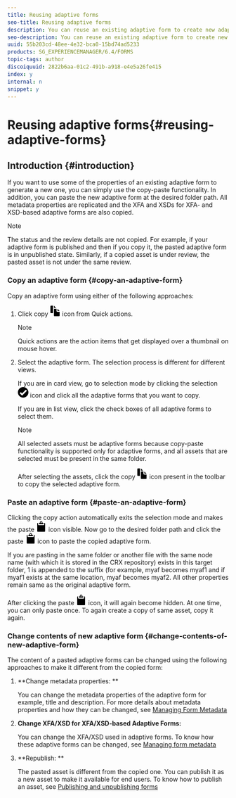 ```yaml
---
title: Reusing adaptive forms
seo-title: Reusing adaptive forms
description: You can reuse an existing adaptive form to create new adaptive forms. 
seo-description: You can reuse an existing adaptive form to create new adaptive forms. 
uuid: 55b203cd-48ee-4e32-bca0-15bd74ad5233
products: SG_EXPERIENCEMANAGER/6.4/FORMS
topic-tags: author
discoiquuid: 2822b6aa-01c2-491b-a918-e4e5a26fe415
index: y
internal: n
snippet: y
---
```


# Reusing adaptive forms{#reusing-adaptive-forms}

## Introduction {#introduction}

If you want to use some of the properties of an existing adaptive form to generate a new one, you can simply use the copy-paste functionality. In addition, you can paste the new adaptive form at the desired folder path. All metadata properties are replicated and the XFA and XSDs for XFA- and XSD-based adaptive forms are also copied.

>[!NOTE]
>
>The status and the review details are not copied. For example, if your adaptive form is published and then if you copy it, the pasted adaptive form is in unpublished state. Similarly, if a copied asset is under review, the pasted asset is not under the same review.

### Copy an adaptive form {#copy-an-adaptive-form}

Copy an adaptive form using either of the following approaches:

1. Click copy ![](assets/aem6forms_copy.png) icon from Quick actions.

   >[!NOTE]
   >
   >Quick actions are the action items that get displayed over a thumbnail on mouse hover.

1. Select the adaptive form. The selection process is different for different views.

   If you are in card view, go to selection mode by clicking the selection ![](assets/aem6forms_check-circle.png) icon and click all the adaptive forms that you want to copy.

   If you are in list view, click the check boxes of all adaptive forms to select them.

   >[!NOTE]
   >
   >All selected assets must be adaptive forms because copy-paste functionality is supported only for adaptive forms, and all assets that are selected must be present in the same folder.

   After selecting the assets, click the copy ![](assets/aem6forms_copy.png) icon present in the toolbar to copy the selected adaptive form.

### Paste an adaptive form {#paste-an-adaptive-form}

Clicking the copy action automatically exits the selection mode and makes the paste ![](assets/aem6forms_paste.png) icon visible. Now go to the desired folder path and click the paste ![](assets/aem6forms_paste.png) icon to paste the copied adaptive form.

If you are pasting in the same folder or another file with the same node name (with which it is stored in the CRX repository) exists in this target folder, 1 is appended to the suffix (for example, myaf becomes myaf1 and if myaf1 exists at the same location, myaf becomes myaf2. All other properties remain same as the original adaptive form.

After clicking the paste ![](assets/aem6forms_paste.png) icon, it will again become hidden. At one time, you can only paste once. To again create a copy of same asset, copy it again.

### Change contents of new adaptive form {#change-contents-of-new-adaptive-form}

The content of a pasted adaptive forms can be changed using the following approaches to make it different from the copied form:

1. **Change metadata properties: **

   You can change the metadata properties of the adaptive form for example, title and description. For more details about metadata properties and how they can be changed, see [Managing Form Metadata](../../forms/using/manage-form-metadata.md)

1. **Change XFA/XSD for XFA/XSD-based Adaptive Forms:**

   You can change the XFA/XSD used in adaptive forms. To know how these adaptive forms can be changed, see [Managing form metadata](../../forms/using/manage-form-metadata.md)

1. **Republish: **

   The pasted asset is different from the copied one. You can publish it as a new asset to make it available for end users. To know how to publish an asset, see [Publishing and unpublishing forms](../../forms/using/publishing-unpublishing-forms.md)

